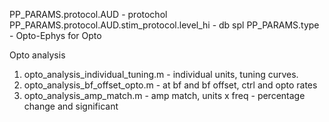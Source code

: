 PP_PARAMS.protocol.AUD - protochol
PP_PARAMS.protocol.AUD.stim_protocol.level_hi - db spl
PP_PARAMS.type - Opto-Ephys for Opto

Opto analysis
1. opto_analysis_individual_tuning.m - individual units, tuning curves.
2. opto_analysis_bf_offset_opto.m -  at bf and bf offset, ctrl and opto rates
3. opto_analysis_amp_match.m - amp match, units x freq - percentage change and significant
